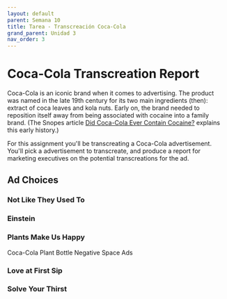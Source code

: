```yaml
---
layout: default
parent: Semana 10
title: Tarea - Transcreación Coca-Cola
grand_parent: Unidad 3
nav_order: 3
---
```


# Coca-Cola Transcreation Report

Coca-Cola is an iconic brand when it comes to advertising. The product was named in the late 19th century for its two main ingredients (then): extract of coca leaves and kola nuts. Early on, the brand needed to reposition itself away from being associated with cocaine into a family brand. (The Snopes article [Did Coca-Cola Ever Contain Cocaine?](https://www.snopes.com/fact-check/cocaine-coca-cola) explains this early history.)

For this assignment you'll be transcreating a Coca-Cola advertisement. You'll pick a advertisement to transcreate, and produce a report for marketing executives on the potential transcreations for the ad.

## Ad Choices

### Not Like They Used To

### Einstein

### Plants Make Us Happy

Coca-Cola Plant Bottle Negative Space Ads

### Love at First Sip

### Solve Your Thirst


